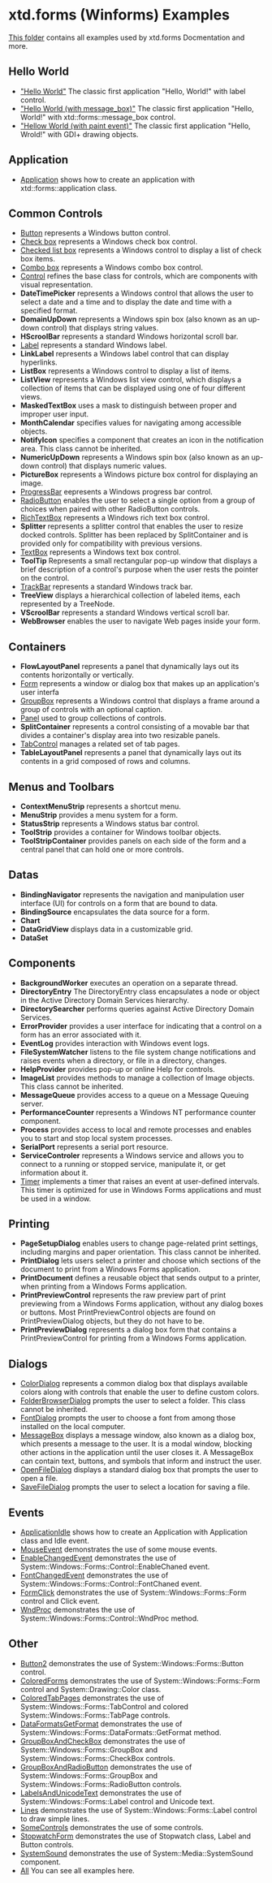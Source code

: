 # xtd.forms (Winforms) Examples

[This folder](.) contains all examples used by xtd.forms Docmentation and more.

## Hello World

* ["Hello World"](hello_world/hello_world_forms/README.md) The classic first application "Hello, World!" with label control.
* ["Hello World (with message_box)"](hello_world/hello_world_message_box/README.md) The classic first application "Hello, World!" with xtd::forms::message_box control.
* ["Hellow World (with paint event)"](hello_world/hello_world_paint/README.md) The classic first application "Hello, Wrold!" with GDI+ drawing objects.

## Application

* [Application](application/Application/README.md) shows how to create an application with xtd::forms::application class.

## Common Controls

* [Button](common_controls/button/README.md) represents a Windows button control.
* [Check box](common_controls/check_box/README.md) represents a Windows check box control.
* [Checked list box](common_control/check_list_box/README) represents a Windows control to display a list of check box items.
* [Combo box](common_control/combo_box/README) represents a Windows combo box control.
* [Control](./Control/README.md) refines the base class for controls, which are components with visual representation.
* **DateTimePicker** represents a Windows control that allows the user to select a date and a time and to display the date and time with a specified format.
* **DomainUpDown** represents a Windows spin box (also known as an up-down control) that displays string values.
* **HScroolBar** represents a standard Windows horizontal scroll bar.
* [Label](./Label/README.md) represents a standard Windows label.
* **LinkLabel** represents a Windows label control that can display hyperlinks.
* **ListBox** represents a Windows control to display a list of items.
* **ListView** represents a Windows list view control, which displays a collection of items that can be displayed using one of four different views.
* **MaskedTextBox** uses a mask to distinguish between proper and improper user input.
* **MonthCalendar** specifies values for navigating among accessible objects.
* **NotifyIcon** specifies a component that creates an icon in the notification area. This class cannot be inherited.
* **NumericUpDown** represents a Windows spin box (also known as an up-down control) that displays numeric values.
* **PictureBox** represents a Windows picture box control for displaying an image.
* [ProgressBar](./ProgressBar/README.md) eepresents a Windows progress bar control.
* [RadioButton](./RadioButton/README.md) enables the user to select a single option from a group of choices when paired with other RadioButton controls.
* [RichTextBox](./RichTextBox/README.md) represents a Windows rich text box control.
* **Splitter** represents a splitter control that enables the user to resize docked controls. Splitter has been replaced by SplitContainer and is provided only for compatibility with previous versions.
* [TextBox](./TextBox/README.md) represents a Windows text box control.
* **ToolTip** Represents a small rectangular pop-up window that displays a brief description of a control's purpose when the user rests the pointer on the control.
* [TrackBar](./TrackBar/README.md) represents a standard Windows track bar.
* **TreeView** displays a hierarchical collection of labeled items, each represented by a TreeNode.
* **VScroolBar** represents a standard Windows vertical scroll bar.
* **WebBrowser** enables the user to navigate Web pages inside your form.

## Containers

* **FlowLayoutPanel** represents a panel that dynamically lays out its contents horizontally or vertically.
* [Form](./Form/README.md) represents a window or dialog box that makes up an application's user interfa
* [GroupBox](./GroupBox/README.md) represents a Windows control that displays a frame around a group of controls with an optional caption.
* [Panel](./Panel/README.md) used to group collections of controls.
* **SplitContainer** represents a control consisting of a movable bar that divides a container's display area into two resizable panels.
* [TabControl](./TabControl/README.md) manages a related set of tab pages.
* **TableLayoutPanel** represents a panel that dynamically lays out its contents in a grid composed of rows and columns.

## Menus and Toolbars

* **ContextMenuStrip** represents a shortcut menu.
* **MenuStrip** provides a menu system for a form.
* **StatusStrip** represents a Windows status bar control.
* **ToolStrip** provides a container for Windows toolbar objects.
* **ToolStripContainer** provides panels on each side of the form and a central panel that can hold one or more controls.

## Datas

* **BindingNavigator** represents the navigation and manipulation user interface (UI) for controls on a form that are bound to data.
* **BindingSource** encapsulates the data source for a form.
* **Chart** 
* **DataGridView** displays data in a customizable grid.
* **DataSet** 

## Components

* **BackgroundWorker** executes an operation on a separate thread.
* **DirectoryEntry** The DirectoryEntry class encapsulates a node or object in the Active Directory Domain Services hierarchy.
* **DirectorySearcher** performs queries against Active Directory Domain Services.
* **ErrorProvider** provides a user interface for indicating that a control on a form has an error associated with it.
* **EventLog** provides interaction with Windows event logs.
* **FileSystemWatcher** listens to the file system change notifications and raises events when a directory, or file in a directory, changes.
* **HelpProvider** provides pop-up or online Help for controls.
* **ImageList** provides methods to manage a collection of Image objects. This class cannot be inherited.
* **MessageQueue** provides access to a queue on a Message Queuing server.
* **PerformanceCounter** represents a Windows NT performance counter component.
* **Process** provides access to local and remote processes and enables you to start and stop local system processes.
* **SerialPort** represents a serial port resource.
* **ServiceControler** represents a Windows service and allows you to connect to a running or stopped service, manipulate it, or get information about it.
* [Timer](./TimerForm/README.md) implements a timer that raises an event at user-defined intervals. This timer is optimized for use in Windows Forms applications and must be used in a window.

## Printing

* **PageSetupDialog** enables users to change page-related print settings, including margins and paper orientation. This class cannot be inherited.
* **PrintDialog** lets users select a printer and choose which sections of the document to print from a Windows Forms application.
* **PrintDocument** defines a reusable object that sends output to a printer, when printing from a Windows Forms application.
* **PrintPreviewControl** represents the raw preview part of print previewing from a Windows Forms application, without any dialog boxes or buttons. Most PrintPreviewControl objects are found on PrintPreviewDialog objects, but they do not have to be.
* **PrintPreviewDialog** represents a dialog box form that contains a PrintPreviewControl for printing from a Windows Forms application.

## Dialogs

* [ColorDialog](./ColorDialog/README.md) represents a common dialog box that displays available colors along with controls that enable the user to define custom colors.
* [FolderBrowserDialog](./FolderBrowserDialog/README.md) prompts the user to select a folder. This class cannot be inherited.
* [FontDialog](./FontDialog/README.md) prompts the user to choose a font from among those installed on the local computer.
* [MessageBox](./MessageBox/README.md) displays a message window, also known as a dialog box, which presents a message to the user. It is a modal window, blocking other actions in the application until the user closes it. A MessageBox can contain text, buttons, and symbols that inform and instruct the user.
* [OpenFileDialog](./OpenFileDialog/README.md) displays a standard dialog box that prompts the user to open a file.
* [SaveFileDialog](./SaveFileDialog/README.md) prompts the user to select a location for saving a file.

## Events

* [ApplicationIdle](./ApplicationIdle/README.md) shows how to create an Application with Application class and Idle event.
* [MouseEvent](./MouseEvent/README.md) demonstrates the use of some mouse events.
* [EnableChangedEvent](./EnableChangedEvent/README.md) demonstrates the use of System::Windows::Forms::Control::EnableChaned event.
* [FontChangedEvent](./FontChangedEvent/README.md) demonstrates the use of System::Windows::Forms::Control::FontChaned event.
* [FormClick](./FormClick/README.md) demonstrates the use of System::Windows::Forms::Form control and Click event.
* [WndProc](./WndProc/README.md) demonstrates the use of System::Windows::Forms::Control::WndProc method.

## Other

* [Button2](./Button2/README.md) demonstrates the use of System::Windows::Forms::Button control.
* [ColoredForms](./ColoredForms/README.md) demonstrates the use of System::Windows::Forms::Form control and System::Drawing::Color class.
* [ColoredTabPages](./ColoredTabPages/README.md) demonstrates the use of System::Windows::Forms::TabControl and colored System::Windows::Forms::TabPage controls.
* [DataFormatsGetFormat](./DataFormatsGetFormat/README.md) demonstrates the use of System::Windows::Forms::DataFormats::GetFormat method.
* [GroupBoxAndCheckBox](./GroupBoxAndCheckBox/README.md) demonstrates the use of System::Windows::Forms::GroupBox and System::Windows::Forms::CheckBox controls.
* [GroupBoxAndRadioButton](./GroupBoxAndRadioButton/README.md) demonstrates the use of System::Windows::Forms::GroupBox and System::Windows::Forms::RadioButton controls.
* [LabelsAndUnicodeText](./LabelsAndUnicodeText/README.md) demonstrates the use of System::Windows::Forms::Label control and Unicode text.
* [Lines](./Lines/README.md) demonstrates the use of System::Windows::Forms::Label control to draw simple lines.
* [SomeControls](./SomeControls/README.md) demonstrates the use of some controls.
* [StopwatchForm](./StopwatchForm/README.md) demonstrates the use of Stopwatch class, Label and Button controls.
* [SystemSound](./SystemSound/README.md) demonstrates the use of System::Media::SystemSound component.
* [All](.) You can see all examples here. 
